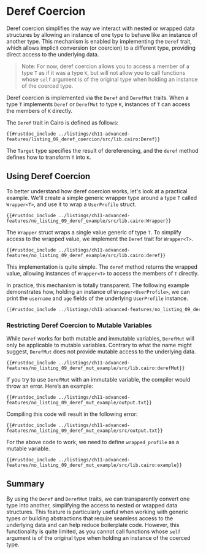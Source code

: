 # Deref Coercion

Deref coercion simplifies the way we interact with nested or wrapped data structures by allowing an instance of one type to behave like an instance of another type. This mechanism is enabled by implementing the `Deref` trait, which allows implicit conversion (or coercion) to a different type, providing direct access to the underlying data.

> Note: For now, deref coercion allows you to access a member of a type `T` as if it was a type `K`, but will not allow you to call functions whose `self` argument is of the original type when holding an instance of the coerced type.

Deref coercion is implemented via the `Deref` and `DerefMut` traits. When a type `T` implements `Deref` or `DerefMut` to type `K`, instances of `T` can access the members of `K` directly.

The `Deref` trait in Cairo is defined as follows:

```rust, noplayground
{{#rustdoc_include ../listings/ch11-advanced-features/listing_09_deref_coercion/src/lib.cairo:Deref}}
```

The `Target` type specifies the result of dereferencing, and the `deref` method defines how to transform `T` into `K`.

## Using Deref Coercion

To better understand how deref coercion works, let's look at a practical example. We'll create a simple generic wrapper type around a type `T` called `Wrapper<T>`, and use it to wrap a `UserProfile` struct.

```rust, noplayground
{{#rustdoc_include ../listings/ch11-advanced-features/no_listing_09_deref_example/src/lib.cairo:Wrapper}}
```

The `Wrapper` struct wraps a single value generic of type `T`. To simplify access to the wrapped value, we implement the `Deref` trait for `Wrapper<T>`.

```rust, noplayground
{{#rustdoc_include ../listings/ch11-advanced-features/no_listing_09_deref_example/src/lib.cairo:deref}}
```

This implementation is quite simple. The `deref` method returns the wrapped value, allowing instances of `Wrapper<T>` to access the members of `T` directly.

In practice, this mechanism is totally transparent. The following example demonstrates how, holding
an instance of `Wrapper<UserProfile>`, we can print the `username` and `age` fields of the underlying
`UserProfile` instance.

```rust
{{#rustdoc_include ../listings/ch11-advanced-features/no_listing_09_deref_example/src/lib.cairo:main}}
```

### Restricting Deref Coercion to Mutable Variables

While `Deref` works for both mutable and immutable variables, `DerefMut` will only be applicable to mutable variables. Contrary to what the name might suggest, `DerefMut` does not provide mutable access to the underlying data.

```rust, noplayground
{{#rustdoc_include ../listings/ch11-advanced-features/no_listing_09_deref_mut_example/src/lib.cairo:derefMut}}
```

If you try to use `DerefMut` with an immutable variable, the compiler would throw an error. Here’s an example:

```rust, noplayground
{{#rustdoc_include ../listings/ch11-advanced-features/no_listing_09_deref_mut_example/output.txt}}
```

Compiling this code will result in the following error:

```plaintext
{{#rustdoc_include ../listings/ch11-advanced-features/no_listing_09_deref_mut_example/src/output.txt}}
```

For the above code to work, we need to define `wrapped_profile` as a mutable variable.

```rust, noplayground
{{#rustdoc_include ../listings/ch11-advanced-features/no_listing_09_deref_mut_example/src/lib.cairo:example}}
```

## Summary

By using the `Deref` and `DerefMut` traits, we can transparently convert one type into another, simplifying the access to nested or wrapped data structures. This feature is particularly useful when working with generic types or building abstractions that require seamless access to the underlying data and can help reduce boilerplate code.
However, this functionality is quite limited, as you cannot call functions whose `self` argument is of the original type when holding an instance of the coerced type.
